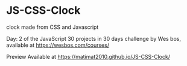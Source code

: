 # JS-CSS-Clock
clock made from CSS and Javascript

Day: 2 of the JavaScript 30 projects in 30 days challenge by Wes bos, available at https://wesbos.com/courses/

Preview Available at https://matimat2010.github.io/JS-CSS-Clock/
